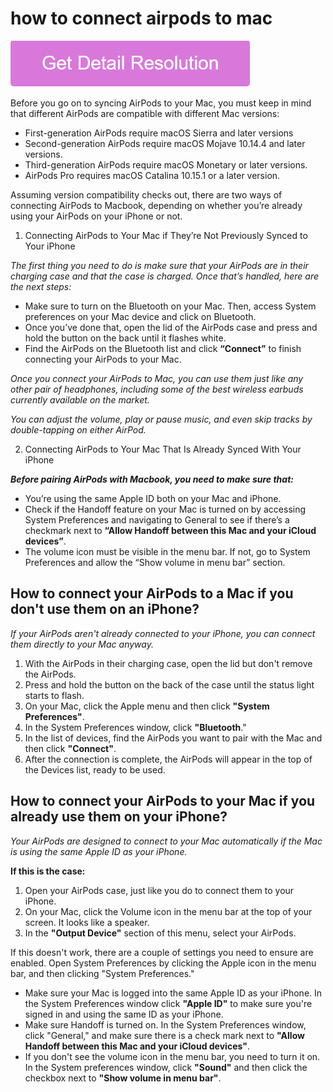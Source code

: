 # how to connect airpods to mac

[![how to connect airpods to mac](gett-stateed.png)](https://computersolve.com/how-to-connect-airpods-to-mac/)

Before you go on to syncing AirPods to your Mac, you must keep in mind that different AirPods are compatible with different Mac versions:

* First-generation AirPods require macOS Sierra and later versions
* Second-generation AirPods require macOS Mojave 10.14.4 and later versions.
* Third-generation AirPods require macOS Monetary or later versions. 
* AirPods Pro requires macOS Catalina 10.15.1 or a later version.

Assuming version compatibility checks out, there are two ways of connecting AirPods to Macbook, depending on whether you’re already using your AirPods on your iPhone or not.

1. Connecting AirPods to Your Mac if They’re Not Previously Synced to Your iPhone

_The first thing you need to do is make sure that your AirPods are in their charging case and that the case is charged. Once that’s handled, here are the next steps:_

* Make sure to turn on the Bluetooth on your Mac. Then, access System preferences on your Mac device and click on Bluetooth.
* Once you’ve done that, open the lid of the AirPods case and press and hold the button on the back until it flashes white.
* Find the AirPods on the Bluetooth list and click **“Connect”** to finish connecting your AirPods to your Mac.

_Once you connect your AirPods to Mac, you can use them just like any other pair of headphones, including some of the best wireless earbuds currently available on the market._

_You can adjust the volume, play or pause music, and even skip tracks by double-tapping on either AirPod._

2. Connecting AirPods to Your Mac That Is Already Synced With Your iPhone

**_Before pairing AirPods with Macbook, you need to make sure that:_**

* You’re using the same Apple ID both on your Mac and iPhone.
* Check if the Handoff feature on your Mac is turned on by accessing System Preferences and navigating to General to see if there’s a checkmark next to **“Allow Handoff between this Mac and your iCloud devices”**.
* The volume icon must be visible in the menu bar. If not, go to System Preferences and allow the “Show volume in menu bar” section.

## How to connect your AirPods to a Mac if you don't use them on an iPhone?

_If your AirPods aren't already connected to your iPhone, you can connect them directly to your Mac anyway._

1. With the AirPods in their charging case, open the lid but don't remove the AirPods.
2. Press and hold the button on the back of the case until the status light starts to flash.
3. On your Mac, click the Apple menu and then click **"System Preferences"**.
4. In the System Preferences window, click **"Bluetooth**."
5. In the list of devices, find the AirPods you want to pair with the Mac and then click **"Connect"**.
6. After the connection is complete, the AirPods will appear in the top of the Devices list, ready to be used.


## How to connect your AirPods to your Mac if you already use them on your iPhone?

_Your AirPods are designed to connect to your Mac automatically if the Mac is using the same Apple ID as your iPhone._

**If this is the case:**

1. Open your AirPods case, just like you do to connect them to your iPhone.
2. On your Mac, click the Volume icon in the menu bar at the top of your screen. It looks like a speaker.
3. In the **"Output Device"** section of this menu, select your AirPods.

If this doesn't work, there are a couple of settings you need to ensure are enabled. Open System Preferences by clicking the Apple icon in the menu bar, and then clicking "System Preferences."

* Make sure your Mac is logged into the same Apple ID as your iPhone. In the System Preferences window click **"Apple ID"** to make sure you're signed in and using the same ID as your iPhone.
* Make sure Handoff is turned on. In the System Preferences window, click "General," and make sure there is a check mark next to **"Allow Handoff between this Mac and your iCloud devices"**.
* If you don't see the volume icon in the menu bar, you need to turn it on. In the System preferences window, click **"Sound"** and then click the checkbox next to **"Show volume in menu bar"**.
